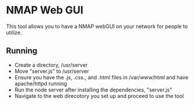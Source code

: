 # NMAP Web GUI
This tool allows you to have a NMAP webGUI on your network for people to utilize.

## Running
- Create a directory, /usr/server
- Move "server.js" to /usr/server
- Ensure you have the .js, .css., and .html files in /var/www/html and have apache/httpd running
- Run the node server after installing the dependencies, "server.js"
- Navigate to the web direcotory you set up and proceed to use the tool
